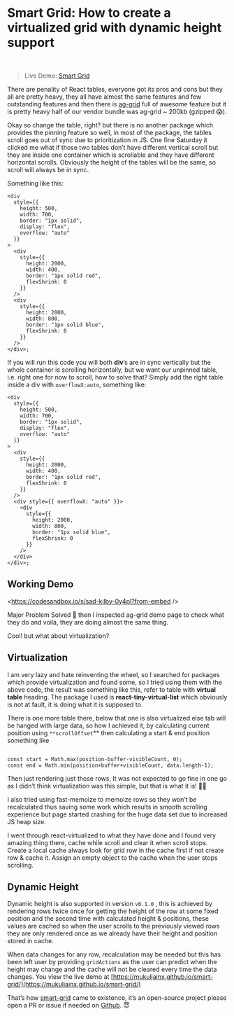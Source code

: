 # Smart Grid: How to create a virtualized grid with dynamic height support

[  
](https://medium.com/@mukuljainx?source=post_page-----9d8c3d38c351--------------------------------)

> Live Demo: [Smart Grid](https://mukuljainx.github.io/smart-grid/)

There are penality of React tables, everyone got its pros and cons but they all are pretty heavy, they all have almost the same features and few outstanding features and then there is [ag-grid](https://www.ag-grid.com/) full of awesome feature but it is pretty heavy half of our vendor bundle was ag-grid ~ 200kb (gzipped 😱).

Okay so change the table, right? but there is no another package which provides the pinning feature so well, in most of the package, the tables scroll goes out of sync due to prioritization in JS. One fine Saturday it clicked me what if those two tables don’t have different vertical scroll but they are inside one container which is scrollable and they have different horizontal scrolls. Obviously the height of the tables will be the same, so scroll will always be in sync.

Something like this:

```
<div
  style={{
    height: 500,
    width: 700,
    border: "1px solid",
    display: "flex",
    overflow: "auto"
  }}
>
  <div
    style={{
      height: 2000,
      width: 400,
      border: "1px solid red",
      flexShrink: 0
    }}
  />
  <div
    style={{
      height: 2000,
      width: 800,
      border: "1px solid blue",
      flexShrink: 0
    }}
  />
</div>;
```

If you will run this code you will both **div**’s are in sync vertically but the whole container is scrolling horizontally, but we want our unpinned table, i.e. right one for now to scroll, how to solve that? Simply add the right table inside a div with `overflowX:auto`, something like:

```
<div
  style={{
    height: 500,
    width: 700,
    border: "1px solid",
    display: "flex",
    overflow: "auto"
  }}
>
  <div
    style={{
      height: 2000,
      width: 400,
      border: "1px solid red",
      flexShrink: 0
    }}
  />
  <div style={{ overflowX: "auto" }}>
    <div
      style={{
        height: 2000,
        width: 800,
        border: "1px solid blue",
        flexShrink: 0
      }}
    />
  </div>
</div>;
```

## Working Demo

<https://codesandbox.io/s/sad-kilby-0y4pl?from-embed />

Major Problem Solved 🎉 then I inspected ag-grid demo page to check what they do and voila, they are doing almost the same thing.

Cool! but what about virtualization?

## Virtualization

I am very lazy and hate reinventing the wheel, so I searched for packages which provide virtualization and found some, so I tried using them with the above code, the result was something like this, refer to table with **virtual table** heading. The package I used is **react-tiny-virtual-list** which obviously is not at fault, it is doing what it is supposed to.

There is one more table there, below that one is also virtualized else tab will be hanged with large data, so how I achieved it, by calculating current position using `**scrollOffset`\*\* then calculating a start & end position something like

```

const start = Math.max(position-buffer-visibleCount, 0);
const end = Math.min(position+buffer+visibleCount, data.length-1);

```

Then just rendering just those rows, It was not expected to go fine in one go as I didn’t think virtualization was this simple, but that is what it is! 🙅‍♂️

I also tried using fast-memoize to memoize rows so they won’t be recalculated thus saving some work which results in smooth scrolling experience but page started crashing for the huge data set due to increased JS heap size.

I went through react-virtualized to what they have done and I found very amazing thing there, cache while scroll and clear it when scroll stops. Create a local cache always look for grid row in the cache first if not create row & cache it. Assign an empty object to the cache when the user stops scrolling.

## Dynamic Height

Dynamic height is also supported in version `v0.1.0` , this is achieved by rendering rows twice once for getting the height of the row at some fixed position and the second time with calculated height & positions, these values are cached so when the user scrolls to the previously viewed rows they are only rendered once as we already have their height and position stored in cache.

When data changes for any row, recalculation may be needed but this has been left user by providing `gridActions` as the user can predict when the height may change and the cache will not be cleared every time the data changes. You view the live demo at [https://mukuljainx.github.io/smart-grid/](https://mukuljainx.github.io/smart-grid/)

That’s how [smart-grid](https://mukuljainx.github.io/smart-grid/) came to existence, it’s an open-source project please open a PR or issue if needed on [Github](https://github.com/mukuljainx/smart-grid). 😇
